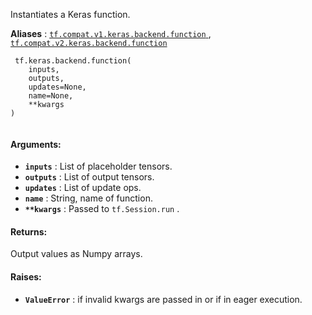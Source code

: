 Instantiates a Keras function.

**Aliases** : [ `tf.compat.v1.keras.backend.function` ](/api_docs/python/tf/keras/backend/function), [ `tf.compat.v2.keras.backend.function` ](/api_docs/python/tf/keras/backend/function)

```
 tf.keras.backend.function(
    inputs,
    outputs,
    updates=None,
    name=None,
    **kwargs
)
 
```

#### Arguments:
- **`inputs`** : List of placeholder tensors.
- **`outputs`** : List of output tensors.
- **`updates`** : List of update ops.
- **`name`** : String, name of function.
- **`**kwargs`** : Passed to  `tf.Session.run` .


#### Returns:
Output values as Numpy arrays.

#### Raises:
- **`ValueError`** : if invalid kwargs are passed in or if in eager execution.
